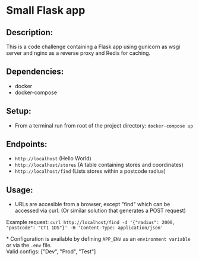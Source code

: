 # Small Flask app

## Description:

This is a code challenge containing a Flask app using gunicorn as wsgi server and nginx as a reverse proxy and Redis for caching. 

## Dependencies:

* docker
* docker-compose 

## Setup:

* From a terminal run from root of the project directory: `docker-compose up`

## Endpoints:

* `http://localhost` (Hello World)
* `http://localhost/stores` (A table containing stores and coordinates)
* `http://localhost/find` (Lists stores within a postcode radius)

## Usage:

* URLs are accesible from a browser, except "find" which can be accessed via curl. (Or similar solution that generates a POST request)

Example request:
        `curl http://localhost/find -d '{"radius": 2000, "postcode": "CT1 1DS"}' -H 'Content-Type: application/json'`

\* Configuration is available by defining `APP_ENV` as an `environment variable ` or via the `.env` file.  
Valid configs: ["Dev", "Prod", "Test"]
